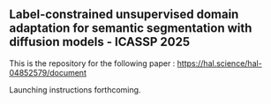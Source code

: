## Label-constrained unsupervised domain adaptation for semantic segmentation with diffusion models - ICASSP 2025

This is the repository for the following paper : https://hal.science/hal-04852579/document

Launching instructions forthcoming.
